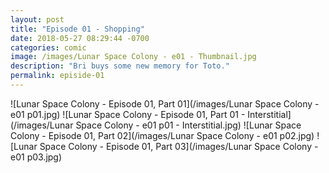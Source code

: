 ```yaml
---
layout: post
title: "Episode 01 - Shopping"
date: 2018-05-27 08:29:44 -0700
categories: comic
image: /images/Lunar Space Colony - e01 - Thumbnail.jpg
description: "Bri buys some new memory for Toto."
permalink: episide-01
---
```


![Lunar Space Colony - Episode 01, Part 01](/images/Lunar Space Colony - e01 p01.jpg)
![Lunar Space Colony - Episode 01, Part 01 - Interstitial](/images/Lunar Space Colony - e01 p01 - Interstitial.jpg)
![Lunar Space Colony - Episode 01, Part 02](/images/Lunar Space Colony - e01 p02.jpg)
![Lunar Space Colony - Episode 01, Part 03](/images/Lunar Space Colony - e01 p03.jpg)
